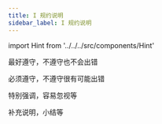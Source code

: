 ```yaml
---
title: I 规约说明
sidebar_label: I 规约说明
---
```


import Hint from '../../../src/components/Hint'

<Hint type="better">最好遵守，不遵守也不会出错</Hint>

<Hint type="must">必须遵守，不遵守很有可能出错</Hint>

<Hint type="warning">特别强调，容易忽视等</Hint>

<Hint type="tip">补充说明，小结等</Hint>
